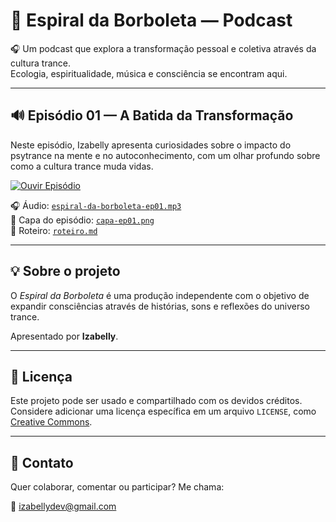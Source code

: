 # 🦋 Espiral da Borboleta — Podcast

🎧 Um podcast que explora a transformação pessoal e coletiva através da cultura trance.  
Ecologia, espiritualidade, música e consciência se encontram aqui.

---

## 🔊 Episódio 01 — A Batida da Transformação

Neste episódio, Izabelly apresenta curiosidades sobre o impacto do psytrance na mente e no autoconhecimento, com um olhar profundo sobre como a cultura trance muda vidas.

[![Ouvir Episódio](https://img.shields.io/badge/🎧_Ouvir_Episódio_01-GitHub_Page-magenta)](https://izabellyml.github.io/podcast-espiral-da-borboleta/episode-01/player.html)

🎧 Áudio: [`espiral-da-borboleta-ep01.mp3`](.episode-01/audio/espiral-da-borboleta-ep01.MP3)  
📸 Capa do episódio: [`capa-ep01.png`](./episode-01/imagem/capa-ep01.png)  
📜 Roteiro: [`roteiro.md`](./episode-01/roteiro.md)

---

## 💡 Sobre o projeto

O *Espiral da Borboleta* é uma produção independente com o objetivo de expandir consciências através de histórias, sons e reflexões do universo trance.  

Apresentado por **Izabelly**.

---

## 📌 Licença

Este projeto pode ser usado e compartilhado com os devidos créditos.  
Considere adicionar uma licença específica em um arquivo `LICENSE`, como [Creative Commons](https://creativecommons.org/licenses/).

---

## 📲 Contato

Quer colaborar, comentar ou participar? Me chama:

📧 izabellydev@gmail.com
